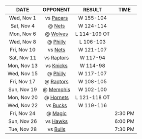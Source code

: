 |    DATE     |             OPPONENT             |    RESULT    |  TIME   |
|:-----------:|:--------------------------------:|:------------:|:-------:|
| Wed, Nov 1  |      vs [Pacers](/r/pacers)      |  W 155-104   |         |
| Sat, Nov 4  |       @ [Nets](/r/GoNets)        |  W 124-114   |         |
| Mon, Nov 6  |   @ [Wolves](/r/timberwolves)    | L 114-109 OT |         |
| Wed, Nov 8  |      @ [Philly](/r/sixers)       |  L 106-103   |         |
| Fri, Nov 10 |       vs [Nets](/r/GoNets)       |  W 121-107   |         |
| Sat, Nov 11 | vs [Raptors](/r/torontoraptors)  |   W 117-94   |         |
| Mon, Nov 13 |     vs [Knicks](/r/NYKnicks)     |   W 114-98   |         |
| Wed, Nov 15 |      @ [Philly](/r/sixers)       |  W 117-107   |         |
| Fri, Nov 17 |  @ [Raptors](/r/torontoraptors)  |  W 108-105   |         |
| Sun, Nov 19 | @ [Memphis](/r/memphisgrizzlies) |  W 102-100   |         |
| Mon, Nov 20 | @ [Hornets](/r/CharlotteHornets) | L 121-118 OT |         |
| Wed, Nov 22 |     vs [Bucks](/r/MkeBucks)      |  W 119-116   |         |
| Fri, Nov 24 |    @ [Magic](/r/OrlandoMagic)    |              | 2:30 PM |
| Sun, Nov 26 |   vs [Hawks](/r/AtlantaHawks)    |              | 6:00 PM |
| Tue, Nov 28 |   vs [Bulls](/r/chicagobulls)    |              | 7:30 PM |